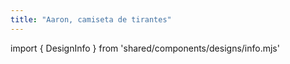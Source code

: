 ```yaml
---
title: "Aaron, camiseta de tirantes"
---
```


import { DesignInfo } from 'shared/components/designs/info.mjs'

<DesignInfo design='aaron' docs />
